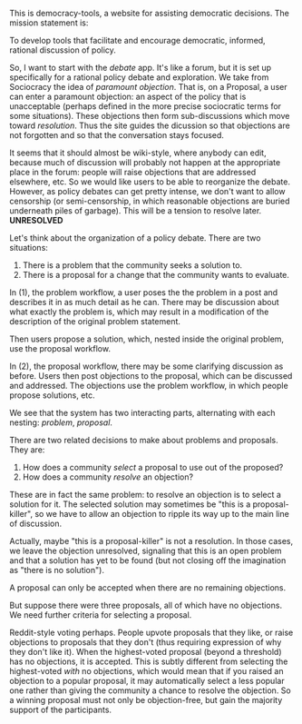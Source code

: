 This is democracy-tools, a website for assisting democratic decisions.  The
mission statement is:

To develop tools that facilitate and encourage democratic, informed, rational
discussion of policy.

So, I want to start with the _debate_ app. It's like a forum, but it is set up
specifically for a rational policy debate and exploration.  We take from
Sociocracy the idea of _paramount objection_. That is, on a Proposal, a user can
enter a paramount objection: an aspect of the policy that is unacceptable
(perhaps defined in the more precise sociocratic terms for some situations).
These objections then form sub-discussions which move toward _resolution_.
Thus the site guides the dicussion so that objections are not forgotten and so
that the conversation stays focused.

It seems that it should almost be wiki-style, where anybody can edit, because
much of discussion will probably not happen at the appropriate place in the
forum: people will raise objections that are addressed elsewhere, etc. So we
would like users to be able to reorganize the debate.  However, as policy
debates can get pretty intense, we don't want to allow censorship (or
semi-censorship, in which reasonable objections are buried underneath piles of
garbage).  This will be a tension to resolve later.  **UNRESOLVED**

Let's think about the organization of a policy debate.  There are two
situations:

1. There is a problem that the community seeks a solution to.
2. There is a proposal for a change that the community wants to evaluate.

In (1), the problem workflow, a user poses the the problem in a post and
describes it in as much detail as he can.  There may be discussion about what
exactly the problem is, which may result in a modification of the description of
the original problem statement. 

Then users propose a solution, which, nested inside the original problem, use
the proposal workflow.

In (2), the proposal workflow, there may be some clarifying discussion as
before.  Users then post objections to the proposal, which can be discussed and
addressed.  The objections use the problem workflow, in which people propose
solutions, etc.

We see that the system has two interacting parts, alternating with each nesting:
*problem*, *proposal*.

There are two related decisions to make about problems and proposals.  They are:

1. How does a community *select* a proposal to use out of the proposed?
2. How does a community *resolve* an objection?

These are in fact the same problem: to resolve an objection is to select a
solution for it.  The selected solution may sometimes be "this is a
proposal-killer", so we have to allow an objection to ripple its way up to the
main line of discussion.

Actually, maybe "this is a proposal-killer" is not a resolution.  In those
cases, we leave the objection unresolved, signaling that this is an open problem
and that a solution has yet to be found (but not closing off the imagination as
"there is no solution").

A proposal can only be accepted when there are no remaining objections.

But suppose there were three proposals, all of which have no objections. We need
further criteria for selecting a proposal.

Reddit-style voting perhaps. People upvote proposals that they like, or raise
objections to proposals that they don't (thus requiring expression of why they
don't like it). When the highest-voted proposal (beyond a threshold) has no
objections, it is accepted.  This is subtly different from selecting the
highest-voted *with* no objections, which would mean that if you raised an
objection to a popular proposal, it may automatically select a less popular one
rather than giving the community a chance to resolve the objection. So a winning
proposal must not only be objection-free, but gain the majority support of the
participants.

<!-- vim: tw=80 : 
-->

